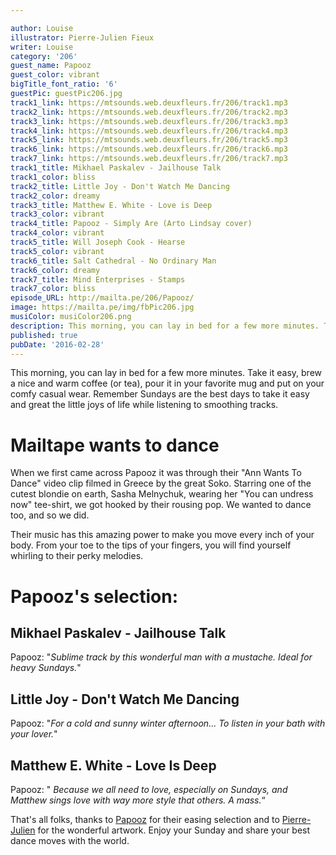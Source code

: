 ```yaml
---

author: Louise
illustrator: Pierre-Julien Fieux
writer: Louise
category: '206'
guest_name: Papooz
guest_color: vibrant
bigTitle_font_ratio: '6'
guestPic: guestPic206.jpg
track1_link: https://mtsounds.web.deuxfleurs.fr/206/track1.mp3
track2_link: https://mtsounds.web.deuxfleurs.fr/206/track2.mp3
track3_link: https://mtsounds.web.deuxfleurs.fr/206/track3.mp3
track4_link: https://mtsounds.web.deuxfleurs.fr/206/track4.mp3
track5_link: https://mtsounds.web.deuxfleurs.fr/206/track5.mp3
track6_link: https://mtsounds.web.deuxfleurs.fr/206/track6.mp3
track7_link: https://mtsounds.web.deuxfleurs.fr/206/track7.mp3
track1_title: Mikhael Paskalev - Jailhouse Talk
track1_color: bliss
track2_title: Little Joy - Don't Watch Me Dancing
track2_color: dreamy
track3_title: Matthew E. White - Love is Deep
track3_color: vibrant
track4_title: Papooz - Simply Are (Arto Lindsay cover)
track4_color: vibrant
track5_title: Will Joseph Cook - Hearse
track5_color: vibrant
track6_title: Salt Cathedral - No Ordinary Man
track6_color: dreamy
track7_title: Mind Enterprises - Stamps
track7_color: bliss
episode_URL: http://mailta.pe/206/Papooz/
image: https://mailta.pe/img/fbPic206.jpg
musiColor: musiColor206.png
description: This morning, you can lay in bed for a few more minutes. Take it easy, brew a nice and warm coffee (or tea), pour it in your favorite mug and put on your comfy casual wear. Remember Sundays are the best days to take it easy and great the little joys of life while listening to smoothing tracks.
published: true
pubDate: '2016-02-28'
---
```









This morning, you can lay in bed for a few more minutes. Take it easy, brew a nice and warm coffee (or tea), pour it in your favorite mug and put on your comfy casual wear. Remember Sundays are the best days to take it easy and great the little joys of life while listening to smoothing tracks.

# Mailtape wants to dance

When we first came across Papooz it was through their "Ann Wants To Dance" video clip filmed in Greece by the great Soko. Starring one of the cutest blondie on earth, Sasha Melnychuk, wearing her "You can undress now" tee-shirt, we got hooked by their rousing pop. We wanted to dance too, and so we did. 

Their music has this amazing power to make you move every inch of your body. From your toe to the tips of your fingers, you will find yourself whirling to their perky melodies.

# Papooz's selection:
 
## Mikhael Paskalev - Jailhouse Talk
Papooz: "_Sublime track by this wonderful man with a mustache. Ideal for heavy Sundays._"

## Little Joy - Don't Watch Me Dancing
Papooz: "_For a cold and sunny winter afternoon... To listen in your bath with your lover._"

## Matthew E. White - Love Is Deep
Papooz: " _Because we all need to love, especially on Sundays, and Matthew sings love with way more style that others. A mass._“
 

That's all folks, thanks to [Papooz](https://www.facebook.com/papoozband/) for their easing selection and to [Pierre-Julien](http://www.pierrejulienfieux.com/) for the wonderful artwork. Enjoy your Sunday and share your best dance moves with the world.
